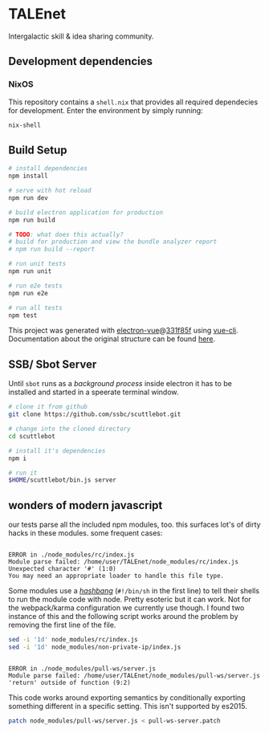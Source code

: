 # TALEnet

Intergalactic skill & idea sharing community.

## Development dependencies

### NixOS

This repository contains a `shell.nix` that provides all required dependecies
for development. Enter the environment by simply running:

```bash
nix-shell
```

## Build Setup

```bash
# install dependencies
npm install

# serve with hot reload
npm run dev

# build electron application for production
npm run build

# TODO: what does this actually?
# build for production and view the bundle analyzer report
# npm run build --report

# run unit tests
npm run unit

# run e2e tests
npm run e2e

# run all tests
npm test
```

This project was generated with [electron-vue](https://github.com/SimulatedGREG/electron-vue)@[331f85f](https://github.com/SimulatedGREG/electron-vue/tree/331f85fd556cc0d60a30ad019a44a29baaed49f5) using [vue-cli](https://github.com/vuejs/vue-cli). Documentation about the original structure can be found [here](https://simulatedgreg.gitbooks.io/electron-vue/content/index.html).

## SSB/ Sbot Server

Until `sbot` runs as a _background process_ inside electron it has to be installed and started in a speerate terminal window.

```bash
# clone it from github
git clone https://github.com/ssbc/scuttlebot.git

# change into the cloned directory
cd scuttlebot

# install it's dependencies
npm i

# run it
$HOME/scuttlebot/bin.js server
```

## wonders of modern javascript

our tests parse all the included npm modules, too. this surfaces lot's of dirty hacks in these modules. some frequent cases:

```

ERROR in ./node_modules/rc/index.js
Module parse failed: /home/user/TALEnet/node_modules/rc/index.js Unexpected character '#' (1:0)
You may need an appropriate loader to handle this file type.

```

Some modules use a _[hashbang](https://en.wikipedia.org/wiki/Shebang_(Unix))_ (`#!/bin/sh` in the first line) to tell their shells to run the module code with node. Pretty esoteric but it can work. Not for the webpack/karma configuration we currently use though. I found two instance of this and the following script works around the problem by removing the first line of the file.

```bash
sed -i '1d' node_modules/rc/index.js
sed -i '1d' node_modules/non-private-ip/index.js 
```


```

ERROR in ./node_modules/pull-ws/server.js
Module parse failed: /home/user/TALEnet/node_modules/pull-ws/server.js 'return' outside of function (9:2)

```

This code works around exporting semantics by conditionally exporting something different in a specific setting. This isn't supported by es2015.

```bash
patch node_modules/pull-ws/server.js < pull-ws-server.patch
```
